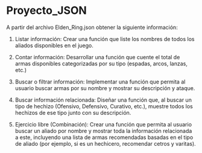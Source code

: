 # Proyecto_JSON

A partir del archivo Elden_Ring.json obtener la siguiente información:

1. Listar información: Crear una función que liste los nombres de todos los aliados disponibles en el juego.

2. Contar información: Desarrollar una función que cuente el total de armas disponibles categorizadas por su tipo (espadas, arcos, lanzas, etc.)

3. Buscar o filtrar información: Implementar una función que permita al usuario buscar armas por su nombre y mostrar su descripción y ataque.

4. Buscar información relacionada: Diseñar una función que, al buscar un tipo de hechizo (Ofensivo, Defensivo, Curativo, etc.), muestre todos   los hechizos de ese tipo junto con su descripción.

5. Ejercicio libre (Combinación): Crear una función que permita al usuario buscar un aliado por nombre y mostrar toda la información relacionada a este, incluyendo una lista de armas recomendadas basadas en el tipo de aliado (por ejemplo, si es un hechicero, recomendar cetros y varitas).
